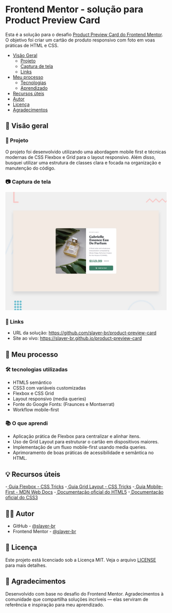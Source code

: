 # Frontend Mentor - solução para Product Preview Card

Esta é a solução para o desafio <a href="https://www.frontendmentor.io/challenges/product-preview-card-component-GO7UmttRfa" target="_blank" rel="noopener noreferrer">Product Preview Card do Frontend Mentor</a>. O objetivo foi criar um cartão de produto responsivo com foto em voas práticas de HTML e CSS.

- [Visão Geral](#-visão-geral)
  - [Projeto](#-projeto)
  - [Captura de tela](#-captura-de-tela)
  - [Links](#-links)
- [Meu processo](#-meu-processo)
  - [Tecnologias](#-tecnologias-utilizadas)
  - [Aprendizado](#-o-que-aprendi)
- [Recursos úteis](#-recursos-úteis)
- [Autor](#-autor)
- [Licença](#-licença)
- [Agradecimentos](#-agradecimentos)

## 📌 Visão geral

### 🚀 Projeto
O projeto foi desenvolvido utilizando uma abordagem mobile first e técnicas modernas de CSS Flexbox e Grid para o layout responsivo. Além disso, busquei utilizar uma estrutura de classes clara e focada na organização e manutenção do código.

### 📷 Captura de tela

![tela](./assets/images/desktop-preview.jpg)

### 🔗 Links
- URL da solução: <a href="https://github.com/slayer-br/product-preview-card" target="_blank" rel="noopener noreferrer">https://github.com/slayer-br/product-preview-card</a>
- Site ao vivo: <a href="https://slayer-br.github.io/product-preview-card" target="_blank" rel="noopener noreferrer">https://slayer-br.github.io/product-preview-card</a>

## 🚀 Meu processo

### 🛠 tecnologias utilizadas

- HTML5 semântico
- CSS3 com variáveis customizadas
- Flexbox e CSS Grid 
- Layout responsivo (media queries)
- Fonte do Google Fonts: (Fraunces e Montserrat)
- Workflow mobile-first

### 📚 O que aprendi
 
 - Aplicação prática de Flexbox para centralizar e alinhar itens.
 - Uso de Grid Layout para estruturar o cartão em dispositivos maiores.
 - Implementação de um fluxo mobile-first usando media queries.
 - Aprimoramento de boas práticas de acessibilidade e semântica no HTML.

## 💡 Recursos úteis

-<a href="https://developer.mozilla.org/en-US/docs/Web/CSS/CSS_Flexible_Box_Layout/" target="_blank" rel="noopener noreferrer"> Guia Flexbox - CSS Tricks</a>
-<a href="https://developer.mozilla.org/en-US/docs/Web/CSS/CSS_Grid_Layout/" target="_blank" rel="noopener noreferrer"> Guia Grid Layout - CSS Tricks</a>
-<a href="https://developer.mozilla.org/en-US/docs/Learn_web_development/Core/CSS_layout/Responsive_Design" target="_blank" rel="noopener noreferrer"> Guia Mobile-First - MDN Web Docs</a>
-<a href="https://developer.mozilla.org/en-US/docs/Web/HTML/" target="_blank" rel="noopener noreferrer"> Documentação oficial do HTML5</a>
-<a href="https://developer.mozilla.org/en-US/docs/Web/CSS/" target="_blank" rel="noopener noreferrer"> Documentação oficial do CSS3</a>

## 👨‍💻 Autor
- GitHub - <a href="https://github.com/slayer-br" target="_blank" rel="noopener noreferrer">@slayer-br</a>
- Frontend Mentor - <a href="https://www.frontendmentor.io/profile/slayer-br" target="_blank" rel="noopener noreferrer">@slayer-br</a>

## 🧾 Licença
Este projeto está licenciado sob a Licença MIT. Veja o arquivo [LICENSE](./LICENSE) para mais detalhes.

## 🙌 Agradecimentos
Desenvolvido com base no desafio do Frontend Mentor. Agradecimentos à comunidade que compartilha soluções incríveis — elas serviram de referência e inspiração para meu aprendizado.